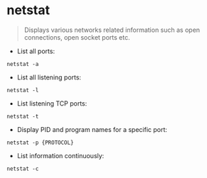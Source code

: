 # netstat

> Displays various networks related information such as open connections, open socket ports etc.

- List all ports:

`netstat -a`

- List all listening ports:

`netstat -l`

- List listening TCP ports:

`netstat -t`

- Display PID and program names for a specific port:

`netstat -p {PROTOCOL}`

- List information continuously:

`netstat -c`
